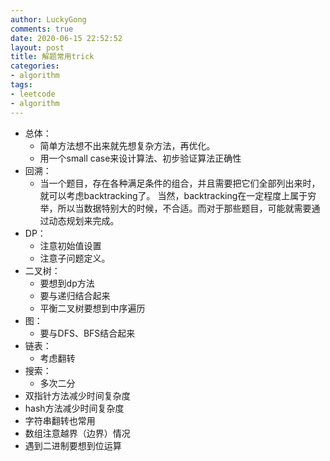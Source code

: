 ```yaml
---
author: LuckyGong
comments: true
date: 2020-06-15 22:52:52
layout: post
title: 解题常用trick
categories:
- algorithm
tags:
- leetcode
- algorithm
---
```




- 总体：
  - 简单方法想不出来就先想复杂方法，再优化。
  - 用一个small case来设计算法、初步验证算法正确性
- 回溯：
  - 当一个题目，存在各种满足条件的组合，并且需要把它们全部列出来时，就可以考虑backtracking了。 当然，backtracking在一定程度上属于穷举，所以当数据特别大的时候，不合适。而对于那些题目，可能就需要通过动态规划来完成。 
- DP：
  - 注意初始值设置
  - 注意子问题定义。
- 二叉树：
  - 要想到dp方法
  - 要与递归结合起来
  - 平衡二叉树要想到中序遍历
- 图：
  - 要与DFS、BFS结合起来
- 链表：
  - 考虑翻转
- 搜索：
  - 多次二分
- 双指针方法减少时间复杂度
- hash方法减少时间复杂度
- 字符串翻转也常用
- 数组注意越界（边界）情况
- 遇到二进制要想到位运算